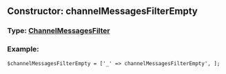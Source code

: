 ## Constructor: channelMessagesFilterEmpty  




### Type: [ChannelMessagesFilter](../types/ChannelMessagesFilter.md)


### Example:

```
$channelMessagesFilterEmpty = ['_' => channelMessagesFilterEmpty', ];
```